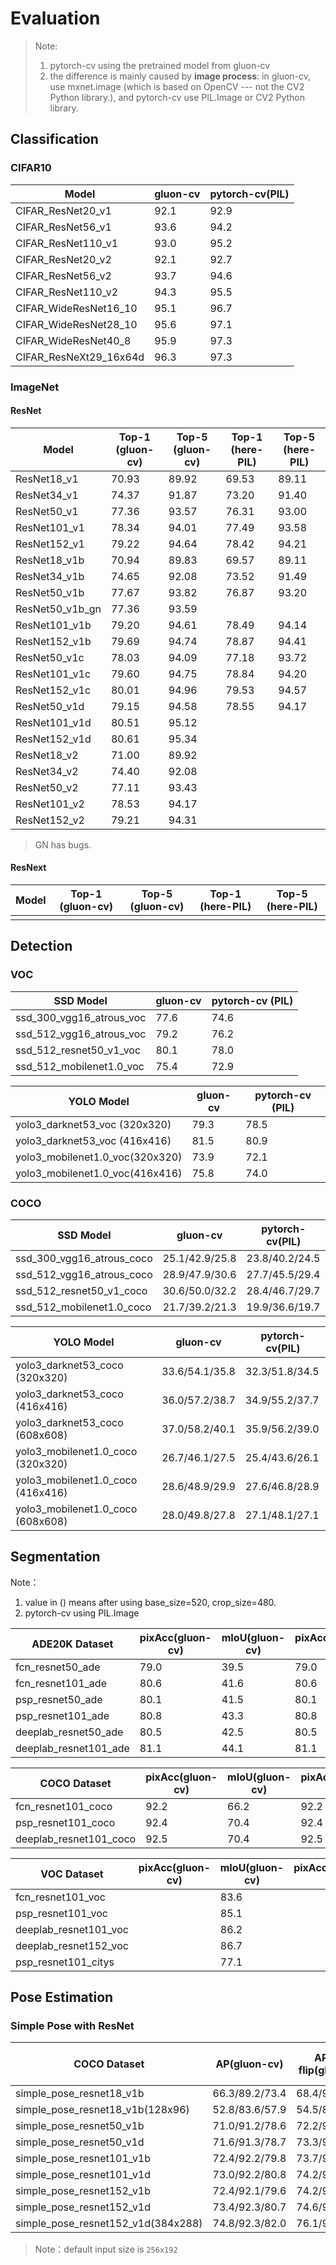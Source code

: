 # Evaluation

> Note: 
>
> 1. pytorch-cv using the pretrained model from gluon-cv
> 2. the difference is mainly caused by **image process**: in gluon-cv, use mxnet.image (which is based on OpenCV --- not the CV2 Python library.), and pytorch-cv use PIL.Image or CV2 Python library. 

## Classification

### CIFAR10

| Model                  | gluon-cv | pytorch-cv(PIL) |
| ---------------------- | -------- | --------------- |
| CIFAR_ResNet20_v1      | 92.1     | 92.9            |
| CIFAR_ResNet56_v1      | 93.6     | 94.2            |
| CIFAR_ResNet110_v1     | 93.0     | 95.2            |
| CIFAR_ResNet20_v2      | 92.1     | 92.7            |
| CIFAR_ResNet56_v2      | 93.7     | 94.6            |
| CIFAR_ResNet110_v2     | 94.3     | 95.5            |
| CIFAR_WideResNet16_10  | 95.1     | 96.7            |
| CIFAR_WideResNet28_10  | 95.6     | 97.1            |
| CIFAR_WideResNet40_8   | 95.9     | 97.3            |
| CIFAR_ResNeXt29_16x64d | 96.3     | 97.3            |

### ImageNet

#### ResNet

| Model           | Top-1 (gluon-cv) | Top-5 (gluon-cv) | Top-1 (here-PIL) | Top-5 (here-PIL) |
| --------------- | ---------------- | ---------------- | ---------------- | ---------------- |
| ResNet18_v1     | 70.93            | 89.92            | 69.53            | 89.11            |
| ResNet34_v1     | 74.37            | 91.87            | 73.20            | 91.40            |
| ResNet50_v1     | 77.36            | 93.57            | 76.31            | 93.00            |
| ResNet101_v1    | 78.34            | 94.01            | 77.49            | 93.58            |
| ResNet152_v1    | 79.22            | 94.64            | 78.42            | 94.21            |
| ResNet18_v1b    | 70.94            | 89.83            | 69.57            | 89.11            |
| ResNet34_v1b    | 74.65            | 92.08            | 73.52            | 91.49            |
| ResNet50_v1b    | 77.67            | 93.82            | 76.87            | 93.20            |
| ResNet50_v1b_gn | 77.36            | 93.59            |                  |                  |
| ResNet101_v1b   | 79.20            | 94.61            | 78.49            | 94.14            |
| ResNet152_v1b   | 79.69            | 94.74            | 78.87            | 94.41            |
| ResNet50_v1c    | 78.03            | 94.09            | 77.18            | 93.72            |
| ResNet101_v1c   | 79.60            | 94.75            | 78.84            | 94.20            |
| ResNet152_v1c   | 80.01            | 94.96            | 79.53            | 94.57            |
| ResNet50_v1d    | 79.15            | 94.58            | 78.55            | 94.17            |
| ResNet101_v1d   | 80.51            | 95.12            |                  |                  |
| ResNet152_v1d   | 80.61            | 95.34            |                  |                  |
| ResNet18_v2     | 71.00            | 89.92            |                  |                  |
| ResNet34_v2     | 74.40            | 92.08            |                  |                  |
| ResNet50_v2     | 77.11            | 93.43            |                  |                  |
| ResNet101_v2    | 78.53            | 94.17            |                  |                  |
| ResNet152_v2    | 79.21            | 94.31            |                  |                  |

> GN has bugs. 

#### ResNext

| Model | Top-1 (gluon-cv) | Top-5 (gluon-cv) | Top-1 (here-PIL) | Top-5 (here-PIL) |
| ----- | ---------------- | ---------------- | ---------------- | ---------------- |
|       |                  |                  |                  |                  |



## Detection

### VOC

| SSD Model                | gluon-cv | pytorch-cv (PIL) |
| ------------------------ | -------- | ---------------- |
| ssd_300_vgg16_atrous_voc | 77.6     | 74.6             |
| ssd_512_vgg16_atrous_voc | 79.2     | 76.2             |
| ssd_512_resnet50_v1_voc  | 80.1     | 78.0             |
| ssd_512_mobilenet1.0_voc | 75.4     | 72.9             |

| YOLO Model                      | gluon-cv | pytorch-cv (PIL) |
| ------------------------------- | -------- | ---------------- |
| yolo3_darknet53_voc (320x320)   | 79.3     | 78.5             |
| yolo3_darknet53_voc (416x416)   | 81.5     | 80.9             |
| yolo3_mobilenet1.0_voc(320x320) | 73.9     | 72.1             |
| yolo3_mobilenet1.0_voc(416x416) | 75.8     | 74.0             |

### COCO

| SSD Model                 | gluon-cv       | pytorch-cv(PIL) |
| ------------------------- | -------------- | --------------- |
| ssd_300_vgg16_atrous_coco | 25.1/42.9/25.8 | 23.8/40.2/24.5  |
| ssd_512_vgg16_atrous_coco | 28.9/47.9/30.6 | 27.7/45.5/29.4  |
| ssd_512_resnet50_v1_coco  | 30.6/50.0/32.2 | 28.4/46.7/29.7  |
| ssd_512_mobilenet1.0_coco | 21.7/39.2/21.3 | 19.9/36.6/19.7  |

| YOLO Model                        | gluon-cv       | pytorch-cv(PIL) |
| --------------------------------- | -------------- | --------------- |
| yolo3_darknet53_coco (320x320)    | 33.6/54.1/35.8 | 32.3/51.8/34.5  |
| yolo3_darknet53_coco (416x416)    | 36.0/57.2/38.7 | 34.9/55.2/37.7  |
| yolo3_darknet53_coco (608x608)    | 37.0/58.2/40.1 | 35.9/56.2/39.0  |
| yolo3_mobilenet1.0_coco (320x320) | 26.7/46.1/27.5 | 25.4/43.6/26.1  |
| yolo3_mobilenet1.0_coco (416x416) | 28.6/48.9/29.9 | 27.6/46.8/28.9  |
| yolo3_mobilenet1.0_coco (608x608) | 28.0/49.8/27.8 | 27.1/48.1/27.1  |

## Segmentation

Note：

1. value in () means after using base_size=520, crop_size=480.  
2. pytorch-cv using PIL.Image

| ADE20K Dataset        | pixAcc(gluon-cv) | mIoU(gluon-cv) | pixAcc(pytorch-cv) | mIoU(pytorch-cv) |
| --------------------- | ---------------- | -------------- | ------------------ | ---------------- |
| fcn_resnet50_ade      | 79.0             | 39.5           | 79.0               | 39.5             |
| fcn_resnet101_ade     | 80.6             | 41.6           | 80.6               | 41.6             |
| psp_resnet50_ade      | 80.1             | 41.5           | 80.1               | 41.5             |
| psp_resnet101_ade     | 80.8             | 43.3           | 80.8               | 43.3             |
| deeplab_resnet50_ade  | 80.5             | 42.5           | 80.5               | 42.5             |
| deeplab_resnet101_ade | 81.1             | 44.1           | 81.1               | 44.1             |

| COCO Dataset           | pixAcc(gluon-cv) | mIoU(gluon-cv) | pixAcc(pytorch-cv) | mIoU(pytorch-cv) |
| ---------------------- | ---------------- | -------------- | ------------------ | ---------------- |
| fcn_resnet101_coco     | 92.2             | 66.2           | 92.2               | 66.2             |
| psp_resnet101_coco     | 92.4             | 70.4           | 92.4               | 70.4             |
| deeplab_resnet101_coco | 92.5             | 70.4           | 92.5               | 70.4             |

| VOC Dataset           | pixAcc(gluon-cv) | mIoU(gluon-cv) | pixAcc(pytorch-cv) | mIoU(pytorch-cv) |
| --------------------- | ---------------- | -------------- | ------------------ | ---------------- |
| fcn_resnet101_voc     |                  | 83.6           |                    |                  |
| psp_resnet101_voc     |                  | 85.1           |                    |                  |
| deeplab_resnet101_voc |                  | 86.2           |                    |                  |
| deeplab_resnet152_voc |                  | 86.7           |                    |                  |
| psp_resnet101_citys   |                  | 77.1           |                    |                  |

## Pose Estimation

### Simple Pose with ResNet

| COCO Dataset                       | AP(gluon-cv)   | AP with flip(gluon-cv) | AP(pytorch-cv) | AP with flip(pytorch-cv) |
| ---------------------------------- | -------------- | ---------------------- | -------------- | ------------------------ |
| simple_pose_resnet18_v1b           | 66.3/89.2/73.4 | 68.4/90.3/75.7         | 66.3/89.2/73.4 | 68.4/90.3/75.7           |
| simple_pose_resnet18_v1b(128x96)   | 52.8/83.6/57.9 | 54.5/84.8/60.3         | 52.8/83.6/57.9 | 54.5/84.8/60.3           |
| simple_pose_resnet50_v1b           | 71.0/91.2/78.6 | 72.2/92.2/79.9         | 71.0/91.2/78.6 | 72.2/92.2/79.9           |
| simple_pose_resnet50_v1d           | 71.6/91.3/78.7 | 73.3/92.4/80.8         | 71.6/91.3/78.7 | 73.3/92.4/80.8           |
| simple_pose_resnet101_v1b          | 72.4/92.2/79.8 | 73.7/92.3/81.1         | 72.4/92.2/79.8 | 73.7/92.3/81.1           |
| simple_pose_resnet101_v1d          | 73.0/92.2/80.8 | 74.2/92.4/82.0         | 73.0/92.2/80.8 | 74.2/92.4/82.0           |
| simple_pose_resnet152_v1b          | 72.4/92.1/79.6 | 74.2/92.3/82.1         | 72.4/92.1/79.6 | 74.2/92.3/82.1           |
| simple_pose_resnet152_v1d          | 73.4/92.3/80.7 | 74.6/93.4/82.1         | 73.4/92.3/80.7 | 74.6/93.4/82.1           |
| simple_pose_resnet152_v1d(384x288) | 74.8/92.3/82.0 | 76.1/92.4/83.2         | 74.8/92.3/82.0 | 76.1/92.4/83.2           |

> Note：default input size is `256x192`

